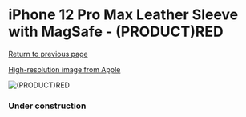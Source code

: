# iPhone 12 Pro Max Leather Sleeve with MagSafe - (PRODUCT)RED

[Return to previous page](/iphone_12)

[High-resolution image from Apple](https://store.storeimages.cdn-apple.com/8756/as-images.apple.com/is/MHYJ3?wid=4500&hei=4500&fmt=png)

<div style="width: 384px"><img src="/everypreview/MHYJ3.png" alt="(PRODUCT)RED"></div>

### Under construction
